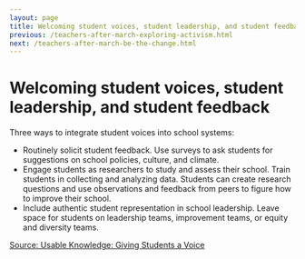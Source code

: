 ```yaml
---
layout: page
title: Welcoming student voices, student leadership, and student feedback
previous: /teachers-after-march-exploring-activism.html
next: /teachers-after-march-be-the-change.html
---
```


# Welcoming student voices, student leadership, and student feedback

Three ways to integrate student voices into school systems:

- Routinely solicit student feedback. Use surveys to ask students for suggestions on school policies, culture, and climate.
- Engage students as researchers to study and assess their school. Train students in collecting and analyzing data. Students can create research questions and use observations and feedback from peers to figure how to improve their school.
- Include authentic student representation in school leadership. Leave space for students on leadership teams, improvement teams, or equity and diversity teams.

[Source: Usable Knowledge: Giving Students a Voice](https://www.gse.harvard.edu/news/uk/16/08/giving-students-voice)
